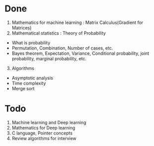 # Done

1. Mathematics for machine learning : Matrix Calculus(Gradient for Matrices)
2. Mathematical statistics : Theory of Probability
- What is probability
- Permutation, Combination, Number of cases, etc.
- Bayes theorem, Expectation, Variance, Conditional probability, joint probability, marginal probability, etc.
3. Algorithms
- Asymptotic analysis
- Time complexity
- Merge sort

# Todo

1. Machine learning and Deep learning
2. Mathematics for Deep learning
3. C language, Pointer concepts
4. Review algorithms for interview
